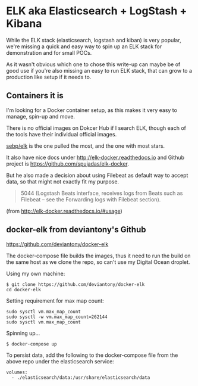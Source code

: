 # ELK aka Elasticsearch + LogStash + Kibana

While the ELK stack (elasticsearch, logstash and kiban) is very popular, we're missing a quick and easy way to spin up an ELK stack for demonstration and for small POCs.

As it wasn't obvious which one to chose this write-up can maybe be of good use if you're also missing an easy to run ELK stack, that can grow to a production like setup if it needs to.


## Containers it is

I'm looking for a Docker container setup, as this makes it very easy to manage, spin-up and move.

There is no official images on Dokcer Hub if I search ELK, though each of the tools have their individual official images.

[sebp/elk](https://hub.docker.com/r/sebp/elk/) is the one pulled the most, and the one with most stars.

It also have nice docs under http://elk-docker.readthedocs.io and Github project is https://github.com/spujadas/elk-docker.

But he also made a decision about using Filebeat as default way to accept data, so that might not exactly fit my purpose.

> 5044 (Logstash Beats interface, receives logs from Beats such as Filebeat – see the Forwarding logs with Filebeat section).

(from http://elk-docker.readthedocs.io/#usage)




## docker-elk from deviantony's Github

https://github.com/deviantony/docker-elk

The docker-compose file builds the images, thus it need to run the build on the same host as we clone the repo, so can't use my Digital Ocean droplet.

Using my own machine:


    $ git clone https://github.com/deviantony/docker-elk
    cd docker-elk

Setting requirement for max map count:

    sudo sysctl vm.max_map_count
    sudo sysctl -w vm.max_map_count=262144
    sudo sysctl vm.max_map_count


Spinning up...

    $ docker-compose up

To persist data, add the following to the docker-compose file from the above repo under the elasticsearch service:

    volumes:
      - ./elasticsearch/data:/usr/share/elasticsearch/data
